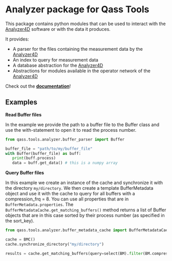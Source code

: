 <!--
Copyright (c) 2022 QASS GmbH.
Website: https://qass.net
Contact: QASS GmbH <info@qass.net>

This file is part of Qass tools 

This program is free software: you can redistribute it and/or modify
it under the terms of the GNU Lesser General Public License as published by
the Free Software Foundation, version 3 of the License.

This program is distributed in the hope that it will be useful,
but WITHOUT ANY WARRANTY; without even the implied warranty of
MERCHANTABILITY or FITNESS FOR A PARTICULAR PURPOSE.  See the
GNU Lesser General Public License for more details.

You should have received a copy of the GNU Lesser General Public License
along with this program. If not, see <http://www.gnu.org/licenses/>.
-->
# Analyzer package for Qass Tools

This package contains python modules that can be used to interact with the [Analyzer4D](https://business.qass.net/en/software) software or with the data it produces.

It provides:

- A parser for the files containing the measurement data by the [Analyzer4D](https://business.qass.net/en/software)
- An index to query for measurement data
- A database abstraction for the [Analyzer4D](https://business.qass.net/en/software)
- Abstractions for modules available in the operator network of the [Analyzer4D](https://business.qass.net/en/software)

Check out the **[documentation](https://qass.github.io/qass-tools-analyzer/)**!

## Examples

**Read Buffer files**

In the example we provide the path to a buffer file to the Buffer class and use the with-statement to open it to read the process number.

```py
from qass.tools.analyzer.buffer_parser import Buffer

buffer_file = "path/to/my/buffer_file"
with Buffer(buffer_file) as buff:
   print(buff.process)
   data = buff.get_data() # this is a numpy array
```

**Query Buffer files**

In this example we create an instance of the cache and synchronize it with the directory `my/directory`. 
We then create a template BufferMetadata object and use it with the cache to query for all buffers with a compression_frq = 8. 
You can use all properties that are in `BufferMetadata.properties`. The `BufferMetadataCache.get_matching_buffers()` method 
returns a list of Buffer objects that are in this case sorted by their process number (as specified in the sort_key).

```py
from qass.tools.analyzer.buffer_metadata_cache import BufferMetadataCache as BMC, BufferMetadata as BM, select

cache = BMC()
cache.synchronize_directory("my/directory")

results = cache.get_matching_buffers(query=select(BM).filter(BM.compression_frq==8).order_by(BM.process))
```

